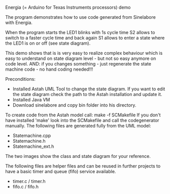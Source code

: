 Energia (= Arduino for Texas Instruments processors) demo

 The program demonstrates how to use code generated from Sinelabore with Energia.

 When the program starts the LED1 blinks with 1s cycle time
 S2 allows to switch to a faster cycle time and back again
 S1 allows to enter a state where the LED1 is on or off (see state diagram).

 This demo shows that is is very easy to realize complex behaviour 
 which is easy to understand on state diagram level - but not so easy
 anymore on code level. AND: if you changes something - just regenerate
 the state machine code - no hand coding needed!!!

Preconditions:
- Installed Astah UML Tool to change the state diagram. If you want to edit the state diagram check the path to the Astah installation and update it.
- Installed Java VM
- Download sinelabore and copy bin folder into his directory.

To create code from the Astah model call: make -f SCMakefile If you don't have installed 'make' look into the SCMakefile and call the codegenerator manually. The following files are generated fully from the UML model:
- Statemachine.cpp
- Statemachine.h
- Statemachine_ext.h

The two images show the class and state diagram for your reference.

The following files are helper files and can be reused in further projects to have a basic timer and queue (fifo) service available.
- timer.c / timer.h
- fifo.c / fifo.h

